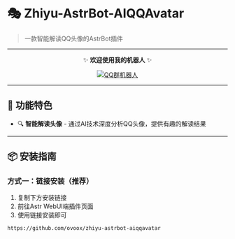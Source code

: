 # 🎭 Zhiyu-AstrBot-AIQQAvatar

> 一款智能解读QQ头像的AstrBot插件

---

<div align="center">

✨ **欢迎使用我的机器人** ✨

[![QQ群机器人](https://img.shields.io/badge/点击查看-我的机器人-blue?style=for-the-badge)](https://qun.qq.com/qunpro/robot/qunshare?biz_type=1&robot_uin=3889263267)

</div>

---

## 🚀 功能特色

- 🔍 **智能解读头像** - 通过AI技术深度分析QQ头像，提供有趣的解读结果

---

## 📦 安装指南

### 方式一：链接安装（推荐）

1. 复制下方安装链接
2. 前往Astr WebUI端插件页面
3. 使用链接安装即可

```bash
https://github.com/ovoox/zhiyu-astrbot-aiqqavatar